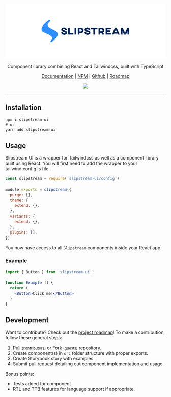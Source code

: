 <p align="center">
  <a href="https://slipstream-docs.netlify.app" target="_blank">
    <img src="https://github.com/michaelmcshinsky/slipstream-ui/raw/main/slipstream-banner-2.png" alt="Slipstream UI">
  </a>
</p>
<p align="center">
  Component library combining React and Tailwindcss, built with TypeScript
</p>
<p align="center">
  <a href="https://slipstream-docs.netlify.app" target="_blank">Documentation</a> | <a href="https://www.npmjs.com/package/slipstream-ui" target="_blank">NPM</a> | <a href="https://github.com/michaelmcshinsky/slipstream-ui" target="_blank">Github</a> | <a href="https://github.com/michaelmcshinsky/slipstream-ui/projects/1" target="_blank">Roadmap</a>
</p>
<p align="center">
  <a href="https://www.npmjs.com/package/slipstream-ui" target="_blank">
    <img src="https://img.shields.io/npm/v/slipstream-ui?style=flat-square"/>
  </a>
</p>
<hr/>

## Installation

```
npm i slipstream-ui
# or
yarn add slipstream-ui
```

## Usage

Slipstream UI is a wrapper for Tailwindcss as well as a component library built using React. You will first need to add the wrapper to your tailwind.config.js file.

```javascript
const slipstream = require('slipstream-ui/config')

module.exports = slipstream({
  purge: [],
  theme: {
    extend: {},
  },
  variants: {
    extend: {},
  },
  plugins: [],
})
```

You now have access to all `Slipstream` components inside your React app.

### Example

``` jsx
import { Button } from 'slipstream-ui';

function Example () {
  return (
    <Button>Click me!</Button>
  )
}
```

## Development

Want to contribute? Check out the <a href="https://github.com/michaelmcshinsky/slipstream-ui/projects/1">project roadmap</a>! To make a contribution, follow these general steps:

1. Pull <small>(contributors)</small> or Fork <small>(guests)</small> repository.
2. Create component(s) in `src` folder structure with proper exports.
3. Create Storybook story with examples.
4. Submit pull request detailing out component implementation and usage.

Bonus points:
* Tests added for component.
* RTL and TTB features for language support if appropriate.